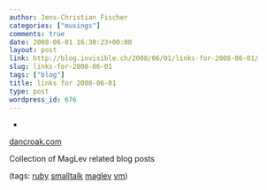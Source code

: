 ```yaml
---
author: Jens-Christian Fischer
categories: ["musings"]
comments: true
date: 2008-06-01 16:30:23+00:00
layout: post
link: http://blog.invisible.ch/2008/06/01/links-for-2008-06-01/
slug: links-for-2008-06-01
tags: ["blog"]
title: links for 2008-06-01
type: post
wordpress_id: 676
---
```



	
  * 
		

[dancroak.com](http://dancroak.tumblr.com/post/36689680/maglev)


		

Collection of MagLev related blog posts


		

(tags: [ruby](http://del.icio.us/jaycee/ruby) [smalltalk](http://del.icio.us/jaycee/smalltalk) [maglev](http://del.icio.us/jaycee/maglev) [vm](http://del.icio.us/jaycee/vm))


	


